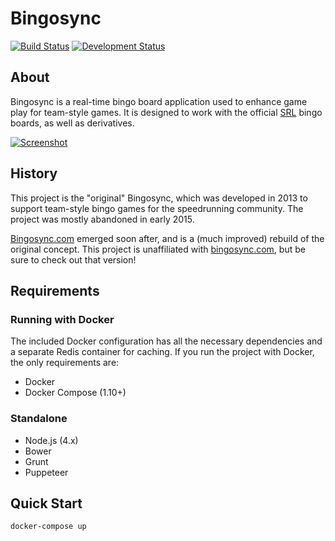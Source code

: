 # Bingosync

[![Build Status](http://drone.mdel.io/api/badges/mdeltito/bingosync/status.svg)](http://drone.mdel.io/mdeltito/bingosync)
[![Development Status](https://img.shields.io/badge/Development%20Status-Inactive-red.svg)](https://img.shields.io/badge/Development%20Status-Inactive-red.svg)

## About

Bingosync is a real-time bingo board application used to enhance game play for team-style games. It is designed to work with the official [SRL](http://speedrunslive.com) bingo boards, as well as derivatives.

[![Screenshot](https://i.imgur.com/lHDDFW3.png)](https://i.imgur.com/lHDDFW3.png)

## History

This project is the "original" Bingosync, which was developed in 2013 to support team-style bingo games for the speedrunning community. The project was mostly abandoned in early 2015.

[Bingosync.com](http://bingosync.com) emerged soon after, and is a (much improved) rebuild of the original concept. This project is unaffiliated with [bingosync.com](http://bingosync.com), but be sure to check out that version!

## Requirements

### Running with Docker

The included Docker configuration has all the necessary dependencies and a separate Redis container for caching. If you run the project with Docker, the only requirements are:

- Docker
- Docker Compose (1.10+)

### Standalone

- Node.js (4.x)
- Bower
- Grunt
- Puppeteer

## Quick Start

```
docker-compose up
```
